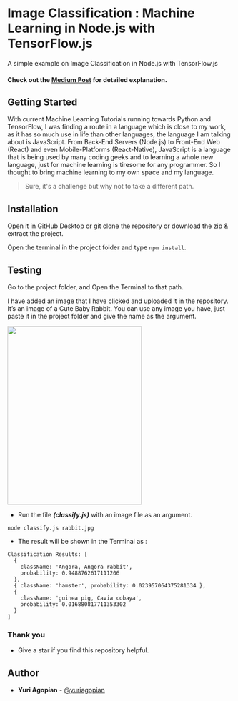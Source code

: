 # Image Classification : Machine Learning in Node.js with TensorFlow.js
A simple example on Image Classification in Node.js with TensorFlow.js

#### Check out the [Medium Post](https://medium.com/@happytejasrathod/image-classification-machine-learning-in-node-js-with-tensorflow-js-dd8e20ba5024) for detailed explanation.

## Getting Started
With current Machine Learning Tutorials running towards Python and TensorFlow, I was finding a route in a language which is close to my work, as it has so much use in life than other languages, the language I am talking about is JavaScript. From Back-End Servers (Node.js) to Front-End Web (React) and even Mobile-Platforms (React-Native), JavaScript is a language that is being used by many coding geeks and to learning a whole new language, just for machine learning is tiresome for any programmer. So I thought to bring machine learning to my own space and my language.

>Sure, it's a challenge but why not to take a different path.

## Installation

Open it in GitHub Desktop or git clone the repository or download the zip & extract the project.

Open the terminal in the project folder and type `npm install`.

## Testing

Go to the project folder, and Open the Terminal to that path.

I have added an image that I have clicked and uploaded it in the repository. It’s an image of a Cute Baby Rabbit. You can use any image you have, just paste it in the project folder and give the name as the argument.

<img src="https://github.com/tejas77/node-image-classification/blob/master/rabbit.jpg" height="400" width="300">

- Run the file **_(classify.js)_** with an image file as an argument.

```
node classify.js rabbit.jpg
```

- The result will be shown in the Terminal as :
```
Classification Results: [
  {
    className: 'Angora, Angora rabbit',
    probability: 0.9488762617111206
  },
  { className: 'hamster', probability: 0.023957064375281334 },
  {
    className: 'guinea pig, Cavia cobaya',
    probability: 0.016880817711353302
  }
]
```

### Thank you
- Give a star if you find this repository helpful.
## Author 

* **Yuri Agopian** - [@yuriagopian](https://github.com/yuriagopian)
